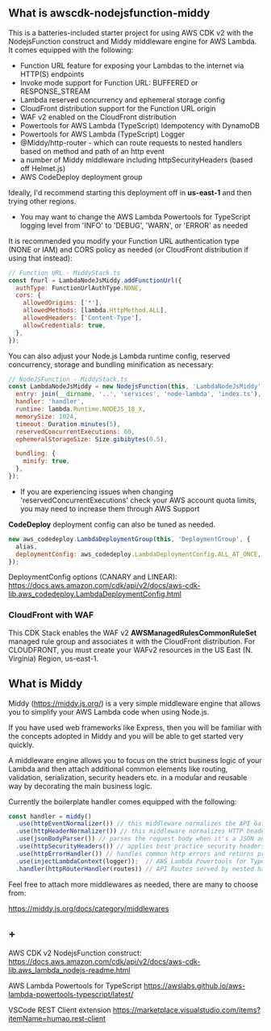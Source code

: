 ## What is awscdk-nodejsfunction-middy

This is a batteries-included starter project for using AWS CDK v2 with the NodejsFunction construct and Middy middleware engine for AWS Lambda. It comes equipped with the following:

- Function URL feature for exposing your Lambdas to the internet via HTTP(S) endpoints
- Invoke mode support for Function URL: BUFFERED or RESPONSE_STREAM
- Lambda reserved concurrency and ephemeral storage config
- CloudFront distribution support for the Function URL origin
- WAF v2 enabled on the CloudFront distribution
- Powertools for AWS Lambda (TypeScript) Idempotency with DynamoDB
- Powertools for AWS Lambda (TypeScript) Logger
- @Middy/http-router - which can route requests to nested handlers based on method and path of an http event
- a number of Middy middleware including httpSecurityHeaders (based off Helmet.js)
- AWS CodeDeploy deployment group

Ideally, I'd recommend starting this deployment off in **us-east-1** and then trying other regions.

- You may want to change the AWS Lambda Powertools for TypeScript logging level from 'INFO' to 'DEBUG', 'WARN', or 'ERROR' as needed

It is recommended you modify your Function URL authentication type (NONE or IAM) and CORS policy as needed (or CloudFront distribution if using that instead):

```javascript
// Function URL - MiddyStack.ts
const fnurl = LambdaNodeJsMiddy.addFunctionUrl({
  authType: FunctionUrlAuthType.NONE,
  cors: {
    allowedOrigins: ['*'],
    allowedMethods: [lambda.HttpMethod.ALL],
    allowedHeaders: ['Content-Type'],
    allowCredentials: true,
  },
});
```

You can also adjust your Node.js Lambda runtime config, reserved concurrency, storage and bundling minification as necessary:

```javascript
// NodeJSFunction - MiddyStack.ts
const LambdaNodeJsMiddy = new NodejsFunction(this, 'LambdaNodeJsMiddy', {
  entry: join(__dirname, '..', 'services', 'node-lambda', 'index.ts'),
  handler: 'handler',
  runtime: lambda.Runtime.NODEJS_18_X,
  memorySize: 1024,
  timeout: Duration.minutes(5),
  reservedConcurrentExecutions: 60,
  ephemeralStorageSize: Size.gibibytes(0.5),

  bundling: {
    minify: true,
  },
});
```

- If you are experiencing issues when changing 'reservedConcurrentExecutions' check your AWS account quota limits, you may need to increase them through AWS Support

**CodeDeploy** deployment config can also be tuned as needed.

```javascript
new aws_codedeploy.LambdaDeploymentGroup(this, 'DeploymentGroup', {
  alias,
  deploymentConfig: aws_codedeploy.LambdaDeploymentConfig.ALL_AT_ONCE,
});
```

DeploymentConfig options (CANARY and LINEAR):
https://docs.aws.amazon.com/cdk/api/v2/docs/aws-cdk-lib.aws_codedeploy.LambdaDeploymentConfig.html

### CloudFront with WAF

This CDK Stack enables the WAF v2 **AWSManagedRulesCommonRuleSet** managed rule group and associates it with the CloudFront distribution. For CLOUDFRONT, you must create your WAFv2 resources in the US East (N. Virginia) Region, us-east-1.

## What is Middy

Middy (https://middy.js.org/) is a very simple middleware engine that allows you to simplify your AWS Lambda code when using Node.js.

If you have used web frameworks like Express, then you will be familiar with the concepts adopted in Middy and you will be able to get started very quickly.

A middleware engine allows you to focus on the strict business logic of your Lambda and then attach additional common elements like routing, validation, serialization, security headers etc. in a modular and reusable way by decorating the main business logic.

Currently the boilerplate handler comes equipped with the following:

```javascript
const handler = middy()
  .use(httpEventNormalizer()) // this middleware normalizes the API Gateway, ALB, Function URLs, and VPC Lattice events
  .use(httpHeaderNormalizer()) // this middleware normalizes HTTP header names
  .use(jsonBodyParser()) // parses the request body when it's a JSON and converts it to an object
  .use(httpSecurityHeaders()) // applies best practice security headers to responses. It's a simplified port of HelmetJS.
  .use(httpErrorHandler()) // handles common http errors and returns proper responses
  .use(injectLambdaContext(logger));  // AWS Lambda Powertools for TypeScript Logger
  .handler(httpRouterHandler(routes)) // API Routes served by nested handlers
```

Feel free to attach more middlewares as needed, there are many to choose from:

https://middy.js.org/docs/category/middlewares

## +

AWS CDK v2 NodejsFunction construct:
https://docs.aws.amazon.com/cdk/api/v2/docs/aws-cdk-lib.aws_lambda_nodejs-readme.html

AWS Lambda Powertools for TypeScript
https://awslabs.github.io/aws-lambda-powertools-typescript/latest/

VSCode REST Client extension
https://marketplace.visualstudio.com/items?itemName=humao.rest-client
